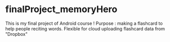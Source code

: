# finalProject_memoryHero
This is my final project of Android course !
Purpose :  making a flashcard to help people reciting words. Flexible for cloud uploading flashcard data from "Dropbox"
